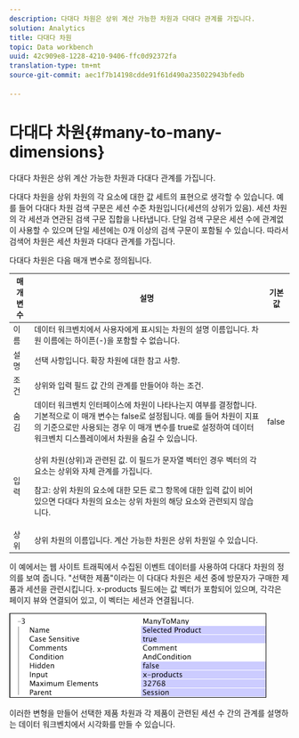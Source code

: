 ```yaml
---
description: 다대다 차원은 상위 계산 가능한 차원과 다대다 관계를 가집니다.
solution: Analytics
title: 다대다 차원
topic: Data workbench
uuid: 42c909e8-1228-4210-9406-ffc0d92372fa
translation-type: tm+mt
source-git-commit: aec1f7b14198cdde91f61d490a235022943bfedb

---
```



# 다대다 차원{#many-to-many-dimensions}

다대다 차원은 상위 계산 가능한 차원과 다대다 관계를 가집니다.

다대다 차원을 상위 차원의 각 요소에 대한 값 세트의 표현으로 생각할 수 있습니다. 예를 들어 다대다 차원 검색 구문은 세션 수준 차원입니다(세션의 상위가 있음). 세션 차원의 각 세션과 연관된 검색 구문 집합을 나타냅니다. 단일 검색 구문은 세션 수에 관계없이 사용할 수 있으며 단일 세션에는 0개 이상의 검색 구문이 포함될 수 있습니다. 따라서 검색어 차원은 세션 차원과 다대다 관계를 가집니다.

다대다 차원은 다음 매개 변수로 정의됩니다.

<table id="table_A6D495008DFF4DD28A3ECD718D775E54"> 
 <thead> 
  <tr> 
   <th colname="col1" class="entry"> 매개 변수 </th> 
   <th colname="col2" class="entry"> 설명 </th> 
   <th colname="col3" class="entry"> 기본값 </th> 
  </tr> 
 </thead>
 <tbody> 
  <tr> 
   <td colname="col1">  이름  </td> 
   <td colname="col2"> 데이터 워크벤치에서 사용자에게 표시되는 차원의 설명 이름입니다. 차원 이름에는 하이픈(-)을 포함할 수 없습니다. </td> 
   <td colname="col3"> </td> 
  </tr> 
  <tr> 
   <td colname="col1"> 설명 </td> 
   <td colname="col2"> 선택 사항입니다. 확장 차원에 대한 참고 사항. </td> 
   <td colname="col3"> </td> 
  </tr> 
  <tr> 
   <td colname="col1"> 조건 </td> 
   <td colname="col2"> 상위와 입력 필드 값 간의 관계를 만들어야 하는 조건. </td> 
   <td colname="col3"> </td> 
  </tr> 
  <tr> 
   <td colname="col1"> 숨김 </td> 
   <td colname="col2"> 데이터 워크벤치 인터페이스에 차원이 나타나는지 여부를 결정합니다. 기본적으로 이 매개 변수는 false로 설정됩니다. 예를 들어 차원이 지표의 기준으로만 사용되는 경우 이 매개 변수를 true로 설정하여 데이터 워크벤치 디스플레이에서 차원을 숨길 수 있습니다. </td> 
   <td colname="col3"> false </td> 
  </tr> 
  <tr> 
   <td colname="col1"> 입력 </td> 
   <td colname="col2"> <p>상위 차원(상위)과 관련된 값. 이 필드가 문자열 벡터인 경우 벡터의 각 요소는 상위와 자체 관계를 가집니다. </p> <p> <p>참고: 상위 차원의 요소에 대한 모든 로그 항목에 대한 입력 값이 비어 있으면 다대다 차원의 요소는 상위 차원의 해당 요소와 관련되지 않습니다. </p> </p> </td> 
   <td colname="col3"> </td> 
  </tr> 
  <tr> 
   <td colname="col1"> 상위 </td> 
   <td colname="col2"> 상위 차원의 이름입니다. 계산 가능한 차원은 상위 차원일 수 있습니다. </td> 
   <td colname="col3"> </td> 
  </tr> 
 </tbody> 
</table>

이 예에서는 웹 사이트 트래픽에서 수집된 이벤트 데이터를 사용하여 다대다 차원의 정의를 보여 줍니다. &quot;선택한 제품&quot;이라는 이 다대다 차원은 세션 중에 방문자가 구매한 제품과 세션을 관련시킵니다. x-products 필드에는 값 벡터가 포함되어 있으며, 각각은 페이지 뷰와 연결되어 있고, 이 벡터는 세션과 연결됩니다.

![](assets/cfg_Transformation_Dim_ManytoMany.png)

이러한 변형을 만들어 선택한 제품 차원과 각 제품이 관련된 세션 수 간의 관계를 설명하는 데이터 워크벤치에서 시각화를 만들 수 있습니다.
